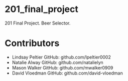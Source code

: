 # 201_final_project
201 Final Project. Beer Selector. 

# Contributors 

- Lindsay Peltier GitHub: github.com/lpeltier0002
- Natalie Alway GitHub: github.com/natalielyn
- Mason Walker GitHub: github.com/mwalker0909
- David Vloedman GitHub: github.com/david-vloedman
